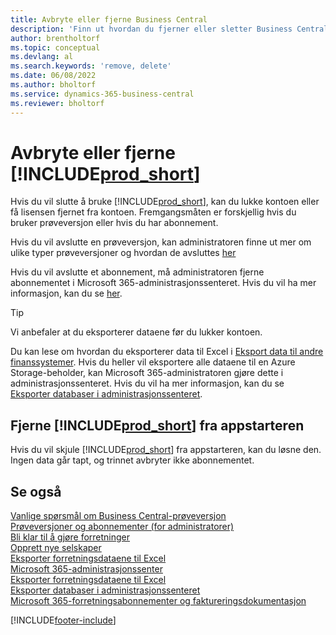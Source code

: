 ```yaml
---
title: Avbryte eller fjerne Business Central
description: 'Finn ut hvordan du fjerner eller sletter Business Central-opplevelsen hvis du har et prøveversjonsabonnement, eller hvis du har et betalt abonnement.'
author: brentholtorf
ms.topic: conceptual
ms.devlang: al
ms.search.keywords: 'remove, delete'
ms.date: 06/08/2022
ms.author: bholtorf
ms.service: dynamics-365-business-central
ms.reviewer: bholtorf
---
```

# Avbryte eller fjerne [!INCLUDE[prod_short](includes/prod_short.md)]

Hvis du vil slutte å bruke [!INCLUDE[prod_short](includes/prod_short.md)], kan du lukke kontoen eller få lisensen fjernet fra kontoen. Fremgangsmåten er forskjellig hvis du bruker prøveversjon eller hvis du har abonnement.  

Hvis du vil avslutte en prøveversjon, kan administratoren finne ut mer om ulike typer prøveversjoner og hvordan de avsluttes [her](/dynamics365/business-central/dev-itpro/administration/trials-subscriptions)  

Hvis du vil avslutte et abonnement, må administratoren fjerne abonnementet i Microsoft 365-administrasjonssenteret. Hvis du vil ha mer informasjon, kan du se [her](/dynamics365/business-central/dev-itpro/administration/trials-subscriptions?#removing-a-subscription).  

> [!TIP]
> Vi anbefaler at du eksporterer dataene før du lukker kontoen.

Du kan lese om hvordan du eksporterer data til Excel i [Eksport data til andre finanssystemer](about-export-data.md#exporting-data-to-other-finance-systems). Hvis du heller vil eksportere alle dataene til en Azure Storage-beholder, kan Microsoft 365-administratoren gjøre dette i administrasjonssenteret. Hvis du vil ha mer informasjon, kan du se [Eksporter databaser i administrasjonssenteret](/dynamics365/business-central/dev-itpro/administration/tenant-admin-center-database-export).  

## Fjerne [!INCLUDE[prod_short](includes/prod_short.md)] fra appstarteren

Hvis du vil skjule [!INCLUDE[prod_short](includes/prod_short.md)] fra appstarteren, kan du løsne den. Ingen data går tapt, og trinnet avbryter ikke abonnementet.  

## Se også

[Vanlige spørsmål om Business Central-prøveversjon](trial-faq.md)  
[Prøveversjoner og abonnementer (for administratorer)](/dynamics365/business-central/dev-itpro/administration/trials-subscriptions)  
[Bli klar til å gjøre forretninger](ui-get-ready-business.md)  
[Opprett nye selskaper](about-new-company.md)  
[Eksporter forretningsdataene til Excel](about-export-data.md)  
[Microsoft 365-administrasjonssenter](https://admin.microsoft.com/)  
[Eksporter forretningsdataene til Excel](about-export-data.md)  
[Eksporter databaser i administrasjonssenteret](/dynamics365/business-central/dev-itpro/administration/tenant-admin-center-database-export)  
[Microsoft 365-forretningsabonnementer og faktureringsdokumentasjon](/microsoft-365/commerce/)  

[!INCLUDE[footer-include](includes/footer-banner.md)]
